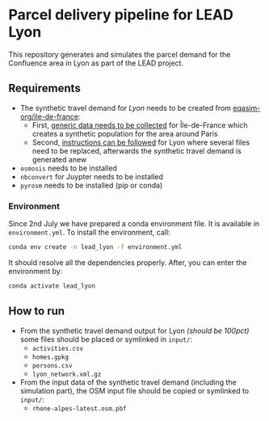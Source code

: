 # Parcel delivery pipeline for LEAD Lyon

This repository generates and simulates the parcel demand for the Confluence
area in Lyon as part of the LEAD project.

## Requirements

- The synthetic travel demand for *Lyon* needs to be created from [eqasim-org/ile-de-france](https://github.com/eqasim-org/ile-de-france):
  - First, [generic data needs to be collected](https://github.com/eqasim-org/ile-de-france/blob/develop/docs/population.md) for Île-de-France which creates a synthetic population for the area around Paris
  - Second, [instructions can be followed](https://github.com/eqasim-org/ile-de-france/blob/develop/docs/cases/lyon.md) for Lyon where several files need to be replaced, afterwards the synthetic travel demand is generated anew
- `osmosis` needs to be installed
- `nbconvert` for Juypter needs to be installed
- `pyrosm` needs to be installed (pip or conda)

### Environment

Since 2nd July we have prepared a conda environment file. It is available in `environment.yml`. To install the environment, call:

```sh
conda env create -n lead_lyon -f environment.yml
```

It should resolve all the dependencies properly. After, you can enter the environment by:

```sh
conda activate lead_lyon
```

## How to run

- From the synthetic travel demand output for Lyon *(should be 100pct)* some files should be placed or symlinked in `input/`:
  - `activities.csv`
  - `homes.gpkg`
  - `persons.csv`
  - `lyon_network.xml.gz`
- From the input data of the synthetic travel demand (including the simulation part), the OSM input file should be copied or symlinked to `input/`:
  - `rhone-alpes-latest.osm.pbf`
